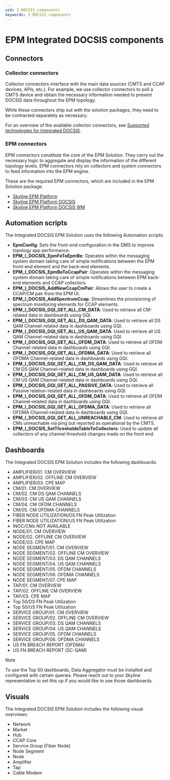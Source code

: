```yaml
---
uid: I-DOCSIS_components
keywords: I-DOCSIS components
---
```


# EPM Integrated DOCSIS components

## Connectors

### Collector connectors

Collector connectors interface with the main data sources (CMTS and CCAP devices, APIs, etc.). For example, we use collector connectors to poll a CMTS device and obtain the necessary information needed to present DOCSIS data throughout the EPM topology.

While these connectors ship out with the solution packages, they need to be contracted separately as necessary.

For an overview of the available collector connectors, see [Supported technologies for Integrated DOCSIS](xref:I-DOCSIS_supported_technologies).

### EPM connectors

EPM connectors constitute the core of the EPM Solution. They carry out the necessary logic to aggregate and display the information of the different topology levels. EPM connectors rely on collectors and system connectors to feed information into the EPM engine.

These are the required EPM connectors, which are included in the EPM Solution package:

- [Skyline EPM Platform](https://catalog.dataminer.services/details/f1dc139b-8da7-4607-9ffb-65087610b3ff)
- [Skyline EPM Platform DOCSIS](https://catalog.dataminer.services/details/b175a610-19d0-4281-99cc-359e09a7e859)
- [Skyline EPM Platform DOCSIS WM](https://catalog.dataminer.services/details/302ebc88-3c4b-42e2-bca3-058cc7d015c1)

## Automation scripts

The Integrated DOCSIS EPM Solution uses the following Automation scripts:

- **EpmConfig**: Sets the front-end configuration in the DMS to improve topology app performance.
- **EPM_I_DOCSIS_EpmFeToEpmBe**: Operates within the messaging system domain taking care of simple notifications between the EPM front-end element and the back-end elements.
- **EPM_I_DOCSIS_EpmBeToCcapPair**: Operates within the messaging system domain taking care of simple notifications between EPM back-end elements and CCAP collectors.
- **EPM_I_DOCSIS_AddNewCcapCmPair**: Allows the user to create a CCAP/CM pair from the EPM UI.<!-- RN 36459 -->
- **EPM_I_DOCSIS_AddSpectrumCcap**: Streamlines the provisioning of spectrum monitoring elements for CCAP elements.<!-- RN 42366 -->
- **EPM_I_DOCSIS_GQI_GET_ALL_CM_DATA**: Used to retrieve all CM-related data in dashboards using GQI.
- **EPM_I_DOCSIS_GQI_GET_ALL_DS_QAM_DATA**: Used to retrieve all DS QAM Channel-related data in dashboards using GQI.
- **EPM_I_DOCSIS_GQI_GET_ALL_US_QAM_DATA**: Used to retrieve all US QAM Channel-related data in dashboards using GQI.
- **EPM_I_DOCSIS_GQI_GET_ALL_OFDM_DATA**: Used to retrieve all OFDM Channel-related data in dashboards using GQI.
- **EPM_I_DOCSIS_GQI_GET_ALL_OFDMA_DATA**: Used to retrieve all OFDMA Channel-related data in dashboards using GQI.
- **EPM_I_DOCSIS_GQI_GET_ALL_CM_DS_QAM_DATA**: Used to retrieve all CM DS QAM Channel-related data in dashboards using GQI.
- **EPM_I_DOCSIS_GQI_GET_ALL_CM_US_QAM_DATA**: Used to retrieve all CM US QAM Channel-related data in dashboards using GQI.
- **EPM_I_DOCSIS_GQI_GET_ALL_PASSIVE_DATA**: Used to retrieve all Passive relation-related data in dashboards using GQI.
- **EPM_I_DOCSIS_GQI_GET_ALL_OFDM_DATA**: Used to retrieve all OFDM Channel–related data in dashboards using GQI.
- **EPM_I_DOCSIS_GQI_GET_ALL_OFDMA_DATA**: Used to retrieve all OFDMA Channel–related data in dashboards using GQI.
- **EPM_I_DOCSIS_GQI_GET_ALL_UNREACHABLE_CM**: Used to retrieve all CMs unreachable via ping but reported as operational by the CMTS.
- **EPM_I_DOCSIS_SetThresholdsTableToCollectors**: Used to update all collectors of any channel threshold changes made on the front end.

## Dashboards

The Integrated DOCSIS EPM Solution includes the following dashboards:

- AMPLIFIER/01. CM OVERVIEW
- AMPLIFIER/02. OFFLINE CM OVERVIEW
- AMPLIFIER/03. CPE MAP
- CM/01. CM OVERVIEW
- CM/02. CM DS QAM CHANNELS
- CM/03. CM US QAM CHANNELS
- CM/04. CM OFDM CHANNELS
- CM/05. CM OFDMA CHANNELS
- FIBER NODE UTILIZATION/DS FN Peak Utilization
- FIBER NODE UTILIZATION/US FN Peak Utilization
- INOC/CMs NOT AVAILABLE
- NODE/01. CM OVERVIEW
- NODE/02. OFFLINE CM OVERVIEW
- NODE/03. CPE MAP
- NODE SEGMENT/01. CM OVERVIEW
- NODE SEGMENT/02. OFFLINE CM OVERVIEW
- NODE SEGMENT/03. DS QAM CHANNELS
- NODE SEGMENT/04. US QAM CHANNELS
- NODE SEGMENT/05. OFDM CHANNELS
- NODE SEGMENT/06. OFDMA CHANNELS
- NODE SEGMENT/07. CPE MAP
- TAP/01. CM OVERVIEW
- TAP/02. OFFLINE CM OVERVIEW
- TAP/03. CPE MAP
- Top 50/DS FN Peak Utilization
- Top 50/US FN Peak Utilization
- SERVICE GROUP/01. CM OVERVIEW
- SERVICE GROUP/02. OFFLINE CM OVERVIEW
- SERVICE GROUP/03. DS QAM CHANNELS
- SERVICE GROUP/04. US QAM CHANNELS
- SERVICE GROUP/05. OFDM CHANNELS
- SERVICE GROUP/06. OFDMA CHANNELS
- US FN BREACH REPORT (OFDMA)
- US FN BREACH REPORT (SC-QAM)

> [!NOTE]
> To use the Top 50 dashboards, Data Aggregator must be installed and configured with certain queries. Please reach out to your Skyline representative to set this up if you would like to use those dashboards.

## Visuals

The Integrated DOCSIS EPM Solution includes the following visual overviews:

- Network
- Market
- Hub
- CCAP Core
- Service Group [Fiber Node]
- Node Segment
- Node
- Amplifier
- Tap
- Cable Modem
